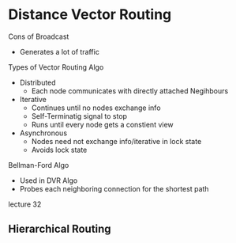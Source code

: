 # Distance Vector Routing

Cons of Broadcast
- Generates a lot of traffic

Types of Vector Routing Algo
- Distributed
	- Each node communicates with directly attached Negihbours
- Iterative
	- Continues until no nodes exchange info
	- Self-Terminatig signal to stop
	- Runs until every node gets a constient view
- Asynchronous
	- Nodes need not exchange info/iterative in lock state
	- Avoids lock state

Bellman-Ford Algo
- Used in DVR Algo
- Probes each neighboring connection for the shortest path


lecture 32
## Hierarchical Routing
